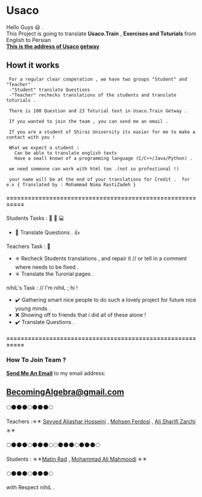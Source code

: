 # Usaco

Hello Guys :smiley: .
\
This Project is going to translate **Usaco.Train** , **Exercises and Toturials** from English to Persian  
**[This is the address of Usaco getway](http://train.usaco.org/usacogate)**


## Howt it works 
     For a regular clear cooperation , we have two groups "Student" and "Teacher"  
     -"Student" translate Questions
     -"Teacher" rechecks translations of the students and translate toturials .

     There is 100 Question and 23 Toturial text in Usaco.Train Getway .
     
     If you wanted to join the team , you can send me an email .
     
     If you are a student of Shiraz University its easier for me to make a contact with you ! 
     
     What we expect a student : 
       Can be able to translate english texts
       Have a small known of a programming language (C/C++/Java/Python) . 
 
     we need someone can work with html too .(not so profestional !)

     your name will be at the end of your translations for Credit .  for e.x { Translated by : Mohammad Nima RastiZadeh }


#### ==========================================================
Students Tasks :  :boy: :girl: :computer:
-  :large_blue_diamond:  Translate Questions . :+1:
   
Teachers Task  : :older_man: 
-  :eight_spoked_asterisk: Recheck Students translations , and repair it // or tell in a comment where needs to be fixed .
-  :eight_spoked_asterisk: Translate the Turorial pages .
      

nihiL's Task :  // I'm nihiL ; hi !
- :heavy_check_mark: Gathering smart nice people to do such a lovely project for future nice young minds .
 - :x: Showing off to friends that i did all of these alone ! 
 - :heavy_check_mark: Translate Questions .
     
 #### ==========================================================
      
### How To Join Team ?
**[Send Me An Email](mailto:BecomingAlgebra@gmail.com)** 
to my email address:
## BecomingAlgebra@gmail.com 

:full_moon::new_moon::new_moon::new_moon::full_moon::new_moon::new_moon::new_moon::full_moon:


  Teachers ::eight_spoked_asterisk::eight_pointed_black_star: [Seyyed Aliashar Hosseini](seyyed_aliasghar_hosseini@sfu.ca) ,
           [Mohsen Ferdosi](sajerner@gmail.com) , [Ali Sharifi Zarchi](asharifiz@gmail.com) :eight_spoked_asterisk::eight_pointed_black_star:
           
:full_moon::new_moon::new_moon::new_moon::full_moon::new_moon::new_moon::new_moon::full_moon::full_moon::new_moon::new_moon::new_moon::full_moon::new_moon::new_moon::new_moon::full_moon:
           

Students : :eight_spoked_asterisk::eight_pointed_black_star:[Matin Rad](prettysara963@gmail.com) ,
           [Mohammad Ali Mahmoodi](becomingAlgebra@gmail.com) :eight_spoked_asterisk::eight_pointed_black_star: 
  
:full_moon::new_moon::new_moon::new_moon::full_moon::new_moon::new_moon::new_moon::full_moon:

with Respect nihiL .
